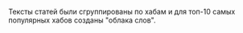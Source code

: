 Тексты статей были сгруппированы по хабам и для топ-10 самых популярных хабов созданы "облака слов".
